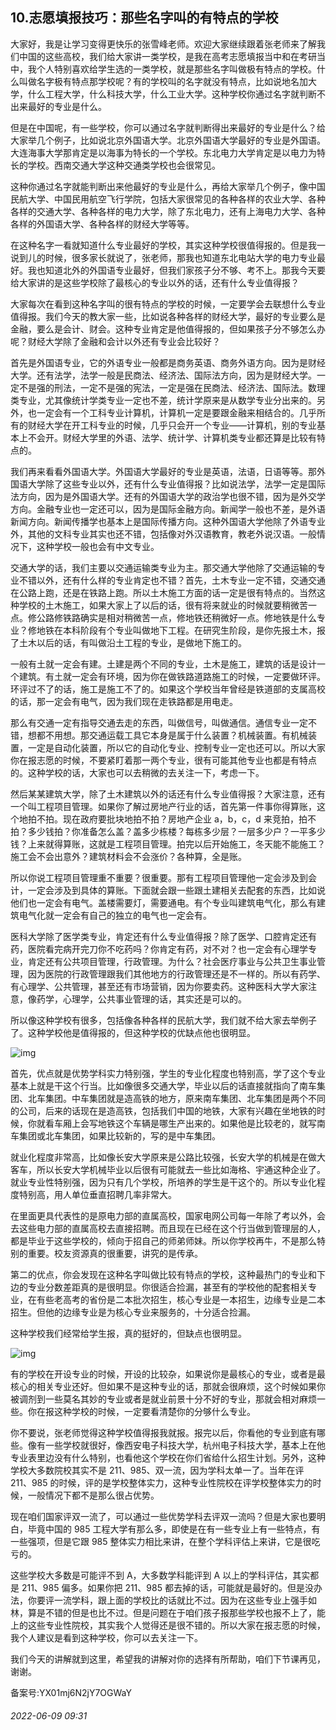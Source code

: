 ## 10.志愿填报技巧：那些名字叫的有特点的学校
大家好，我是让学习变得更快乐的张雪峰老师。欢迎大家继续跟着张老师来了解我们中国的这些高校，我们给大家讲一类学校，是我在高考志愿填报当中和在考研当中，我个人特别喜欢给学生选的一类学校，就是那些名字叫做极有特点的学校。什么叫做名字极有特点那学校呢？有的学校叫的名字就没有特点，比如说地名加大学，什么工程大学，什么科技大学，什么工业大学。这种学校你通过名字就判断不出来最好的专业是什么。


但是在中国呢，有一些学校，你可以通过名字就判断得出来最好的专业是什么？给大家举几个例子，比如说北京外国语大学。北京外国语大学最好的专业是外国语。大连海事大学那肯定是以海事为特长的一个学校。东北电力大学肯定是以电力为特长的学校。西南交通大学这种交通类学校也会很常见。


这种你通过名字就能判断出来他最好的专业是什么，再给大家举几个例子，像中国民航大学、中国民用航空飞行学院，包括大家很常见的各种各样的农业大学、各种各样的交通大学、各种各样的电力大学，除了东北电力，还有上海电力大学、各种各样的外国语大学、各种各样的财经大学等等。


在这种名字一看就知道什么专业最好的学校，其实这种学校很值得报的。但是我一说到儿的时候，很多家长就说了，张老师，那我也知道东北电站大学的电力专业最好。我也知道北外的外国语专业最好，但我们家孩子分不够、考不上。那我今天要给大家讲的是这些学校除了最核心的专业以外的话，还有什么专业值得报？


大家每次在看到这种名字叫的很有特点的学校的时候，一定要学会去联想什么专业值得报。我们今天的教大家一些，比如说各种各样的财经大学，最好的专业要么是金融，要么是会计、财会。这种专业肯定是他值得报的，但如果孩子分不够怎么办呢？财经大学除了金融和会计以外还有专业会比较好？


首先是外国语专业，它的外语专业一般都是商务英语、商务外语方向。因为是财经大学。还有法学，法学一般是民商法、经济法、国际法方向，因为是财经大学。一定不是强的刑法，一定不是强的宪法，一定是强在民商法、经济法、国际法。数理类专业，尤其像统计学类专业一定也不差，统计学原来是从数学专业分出来的。另外，也一定会有一个工科专业计算机，计算机一定是要跟金融来相结合的。几乎所有的财经大学在开工科专业的时候，几乎只会开一个专业——计算机，别的专业基本上不会开。财经大学里的外语、法学、统计学、计算机类专业都还算是比较有特点的。


我们再来看看外国语大学。外国语大学最好的专业是英语，法语，日语等等。那外国语大学除了这些专业以外，还有什么专业值得报？比如说法学，法学一定是国际法方向，因为是外国语大学。还有的外国语大学的政治学也很不错，因为是外交学方向。金融专业也一定还可以，因为是国际金融方向。新闻学一般也不差，是外语新闻方向。新闻传播学也基本上是国际传播方向。这种外国语大学他除了外语专业外，其他的文科专业其实也还不错，包括像对外汉语教育，教老外说汉语。一般情况下，这种学校一般也会有中文专业。


交通大学的话，我们主要以交通运输类专业为主。那交通大学他除了交通运输的专业不错以外，还有什么样的专业肯定也不错？首先，土木专业一定不错，交通交通在公路上跑，还是在铁路上跑。所以土木施工方面的话一定是很有特点的。当然这种学校的土木施工，如果大家上了以后的话，很有将来就业的时候就要稍微苦一点。修公路修铁路确实是相对稍微苦一点，修地铁还稍微好一点。修地铁是什么专业？修地铁在本科阶段有个专业叫做地下工程。在研究生阶段，是你先报土木，报了土木以后的话，有叫做沿土工程的专业，是做地下施工的。


一般有土就一定会有建。土建是两个不同的专业，土木是施工，建筑的话是设计一个建筑。有土就一定会有环境，因为你在做铁路道路施工的时候，一定要做环评。环评过不了的话，施工是施工不了的。如果这个学校当年曾经是铁道部的支属高校的话，那一定会有电气，因为我们现在走铁路都是用电走。


那么有交通一定有指导交通去走的东西，叫做信号，叫做通信。通信专业一定不错，想都不用想。那交通运载工具它本身是属于什么装置？机械装置。有机械装置，一定是自动化装置，所以它的自动化专业、控制专业一定也还可以。所以大家你在报志愿的时候，不要紧盯着那一两个专业，很有可能其他专业也都是有特点的。这种学校的话，大家也可以去稍微的去关注一下，考虑一下。


然后某某建筑大学，除了土木建筑以外的话还有什么专业值得报？大家注意，还有一个叫工程项目管理。如果你了解过房地产行业的话，首先第一件事你得算账，这个地拍不拍。现在政府要批块地拍不拍？房地产企业 a，b，c，d 来竞拍，拍不拍？多少钱拍？你准备怎么盖？盖多少栋楼？每栋多少层？一层多少户？一平多少钱？上来就得算账，这就是工程项目管理。拍完以后开始施工，冬天能不能施工？施工会不会出意外？建筑材料会不会涨价？各种算，全是账。


所以你说工程项目管理重不重要？很重要。那有工程项目管理他一定会涉及到会计，一定会涉及到具体的算账。下面就会跟一些跟土建相关去配套的东西，比如说他们也一定会有电气。盖楼需要灯，需要通电。有个专业叫建筑电气化，那么有建筑电气化就一定会有自己的独立的电气也一定会有。


医科大学除了医学类专业，肯定还有什么专业值得报？除了医学、口腔肯定还有药，医院看完病开完刀你不吃药吗？你肯定有药，对不对？也一定会有心理学专业，肯定还有公共项目管理，行政管理。为什么？社会医疗事业与公共卫生事业管理，因为医院的行政管理跟我们其他地方的行政管理还是不一样的。所以有药学、有心理学、公共管理，甚至还有市场营销，因为你要卖药。这种医科大学大家注意，像药学，心理学，公共事业管理的话，其实还是可以的。


所以像这种学校有很多，包括像各种各样的民航大学，我们就不给大家去举例子了。这种学校他是值得报的，但这种学校的优缺点他也很明显。


![img](https://pic1.zhimg.com/v2-8f75c3d354e69de5652f292a4a9b7a33.webp)

首先，优点就是优势学科实力特别强，学生的专业化程度也特别高，学了这个专业基本上就是干这个行当。比如像很多交通大学，毕业以后的话直接就指向了南车集团、北车集团。中车集团就是造高铁的地方，原来南车集团、北车集团是两个不同的公司，后来的话现在是造高铁，包括我们中国的地铁，大家有兴趣在坐地铁的时候，你就看车厢上会写地铁这个车辆是哪生产出来的。如果他是比较老的，就写南车集团或北车集团，如果比较新的，写的是中车集团。


就业化程度非常高，比如像长安大学原来是公路比较强，长安大学的机械是在做大客车，所以长安大学机械毕业以后很有可能就去一些比如海格、宇通这种企业了。就业专业性特别强，因为只有几个学校，所培养的学生是干这个的。所以专业化程度特别高，用人单位垂直招聘几率非常大。


在里面更具代表性的是原电力部的直属高校，国家电网公司每一年除了考以外，会去这些电力部的直属高校去直接招聘。而且现在已经在这个行当做到管理层的人，都是毕业于这些学校的，倾向于招自己的师弟师妹。所以你学校再牛，不是那么特别的重要。校友资源真的很重要，讲究的是传承。


第二的优点，你会发现在这种名字叫做比较有特点的学校，这种最热门的专业和下边的专业分数差距真的是很明显。你很适合捡漏，甚至有的学校他的配套相关专业，在有些老高考的省份是二本批次招生，核心专业是一本招生，边缘专业是二本招生。但他的边缘专业是为核心专业来服务的，十分适合捡漏。


这种学校我们经常给学生报，真的挺好的，但缺点也很明显。


![img](https://pic2.zhimg.com/v2-6d48928e501191245acfb605d73c02f5.webp)

有的学校在开设专业的时候，开设的比较杂，如果说你是最核心的专业，或者是最核心的相关专业还好。但如果不是这种专业的话，那就会很麻烦，这个时候如果你被调剂到一些莫名其妙的专业或者是就业前景十分不好的专业，那就会相对麻烦一些。你在报这种学校的时候，一定要看清楚你的分够什么专业。


你不要说，张老师觉得这种学校值得报我就报。报完以后，你看他的专业到底有哪些。像有一些学校就很好，像西安电子科技大学，杭州电子科技大学，基本上在他专业表里边没有什么特别，也看他这个学校在你们省给什么招生计划。另外，这种学校大多数院校其实不是 211、985、双一流，因为学科太单一了。当年在评 211、985 的时候，评的是学校整体实力，这种专业性院校在评学校整体实力的时候，一般情况下都不是那么很占优势。


现在咱们国家评双一流了，可以通过一些优势学科去评双一流吗？但是大家也要明白，毕竟中国的 985 工程大学有那么多，即使是在有一些专业上有一些特点，有一些强项，但是它跟 985 整体实力相比来讲，在整个学科评估上来讲，它是很吃亏的。 


这些学校大多数是可能评不到 A，大多数学科能评到 A 以上的学科评估，其实都是 211、985 偏多。如果你把 211、985 都去掉的话，可能就是最好的。但是没办法，你要评一流学科，跟上面的学校比的话就比不过。因为在这些专业上强手如林，算是不错的但是也比不过。但是问题在于咱们孩子报那些学校也报不上了，能上的这些专业性院校，其实我个人觉得还是很不错的。所以大家在报志愿的时候，我个人建议是看到这种学校，你可以去关注一下。


我们今天的讲解就到这里，希望我的讲解对你的选择有所帮助，咱们下节课再见，谢谢。


备案号:YX01mj6N2jY7OGWaY


###### 2022-06-09 09:31
